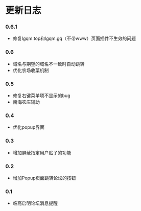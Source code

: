 # 更新日志

### 0.6.1
- 修复lgqm.top和lgqm.gq（不带www）页面插件不生效的问题

### 0.6
- 域名与期望的域名不一致时自动跳转
- 优化农场收菜机制

### 0.5
- 修复右键菜单项不显示的bug
- 南海农庄辅助

### 0.4
- 优化popup界面

### 0.3
- 增加屏蔽指定用户贴子的功能

### 0.2
- 增加Popup页面跳转论坛的按钮

### 0.1
- 临高启明论坛消息提醒
